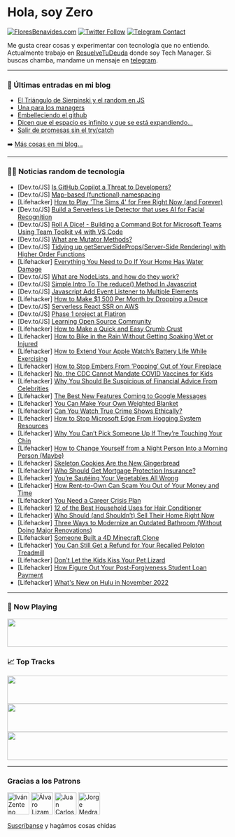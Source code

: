 # Hola, soy Zero

[![FloresBenavides.com](https://img.shields.io/website?down_message=oops&label=MiBlog&style=for-the-badge&up_message=online&url=https%3A%2F%2Ffloresbenavides.com)](https://floresbenavides.com) [![Twitter Follow](https://img.shields.io/twitter/follow/ZeroDragon?color=%231DA1F2&label=Follow&logo=twitter&logoColor=ffffff&style=for-the-badge)](https://twitter.com/zerodragon) [![Telegram Contact](https://img.shields.io/badge/escr%C3%ADbeme-ZeroDragon-%2326A5E4?style=for-the-badge&logo=telegram)](https://t.me/zerodragon)

Me gusta crear cosas y experimentar con tecnología que no entiendo.
Actualmente trabajo en [ResuelveTuDeuda](http://github.com/resuelve) donde soy Tech Manager.
Si buscas chamba, mandame un mensaje en [telegram](https://t.me/zerodragon).

---

### 📕 Últimas entradas en mi blog
<!-- BLOG-POST-LIST:START -->
- [El Triángulo de Sierpinski y el random en JS](https://floresbenavides.com/el-triangulo-de-sierpinski-y-el-random-en-js/)
- [Una para los managers](https://floresbenavides.com/una-para-los-managers/)
- [Embelleciendo el github](https://floresbenavides.com/embelleciendo-el-github/)
- [Dicen que el espacio es infinito y que se está expandiendo…](https://floresbenavides.com/dicen-que-el-espacio-es-infinito-y-que-se-esta-expandiendo/)
- [Salir de promesas sin el try/catch](https://floresbenavides.com/salir-de-promesas-sin-el-try-catch/)
<!-- BLOG-POST-LIST:END -->

➡️ [Más cosas en mi blog...](https://floresbenavides.com)

---

### 👨‍💻 Noticias random de tecnología
<!-- TECH-POSTS:START -->
- [Dev.to/JS] [Is GitHub Copilot a Threat to Developers?](https://dev.to/asayerio_techblog/is-github-copilot-a-threat-to-developers-2ol8)
- [Dev.to/JS] [Map-based &lpar;functional&rpar; namespacing](https://dev.to/projektorius96/map-based-functional-namespacing-ll2)
- [Lifehacker] [How to Play &#39;The Sims 4&#39; for Free Right Now &lpar;and Forever&rpar;](https://lifehacker.com/how-to-play-the-sims-4-for-free-right-now-and-forever-1849683029)
- [Dev.to/JS] [Build a Serverless Lie Detector that uses AI for Facial Recognition](https://dev.to/shreythecray/build-a-serverless-lie-detector-that-uses-ai-for-facial-recognition-1obk)
- [Dev.to/JS] [Roll A Dice! - Building a Command Bot for Microsoft Teams Using Team Toolkit v4 with VS Code](https://dev.to/girlie_mac/roll-a-dice-building-a-command-bot-for-microsoft-teams-using-team-toolkit-v4-with-vs-code-3e3b)
- [Dev.to/JS] [What are Mutator Methods?](https://dev.to/michaelvinidev/what-are-mutator-methods-aif)
- [Dev.to/JS] [Tidying up getServerSideProps&lpar;Server-Side Rendering&rpar; with Higher Order Functions](https://dev.to/ogzhanolguncu/tidying-up-getserversidepropsserver-side-rendering-with-higher-order-functions-4ad6)
- [Lifehacker] [Everything You Need to Do If Your Home Has Water Damage](https://lifehacker.com/everything-you-need-to-do-if-your-home-has-water-damage-1849678525)
- [Dev.to/JS] [What are NodeLists, and how do they work?](https://dev.to/smpnjn/what-are-nodelists-and-how-do-they-work-ia9)
- [Dev.to/JS] [Simple Intro To The reduce&lpar;&rpar; Method In Javascript](https://dev.to/ty_51/the-reduce-method-537b)
- [Dev.to/JS] [Javascript Add Event Listener to Multiple Elements](https://dev.to/smpnjn/javascript-add-event-listener-to-multiple-elements-2jah)
- [Lifehacker] [How to Make $1,500 Per Month by Dropping a Deuce](https://lifehacker.com/you-can-make-money-for-donating-your-poop-1849682583)
- [Dev.to/JS] [Serverless React SSR on AWS](https://dev.to/mxro/serverless-react-ssr-on-aws-mf1)
- [Dev.to/JS] [Phase 1 project at Flatiron](https://dev.to/samgotowka/phase-1-project-at-flatiron-27go)
- [Dev.to/JS] [Learning Open Source Community](https://dev.to/genne23v/learning-open-source-community-4nji)
- [Lifehacker] [How to Make a Quick and Easy Crumb Crust](https://lifehacker.com/how-to-make-a-quick-and-easy-crumb-crust-1849682742)
- [Lifehacker] [How to Bike in the Rain Without Getting Soaking Wet or Injured](https://lifehacker.com/how-to-bike-in-the-rain-without-getting-soaking-wet-or-1849682128)
- [Lifehacker] [How to Extend Your Apple Watch’s Battery Life While Exercising](https://lifehacker.com/how-to-extend-your-apple-watch-s-battery-life-while-exe-1849681907)
- [Lifehacker] [How to Stop Embers From ‘Popping’ Out of Your Fireplace](https://lifehacker.com/how-to-stop-embers-from-popping-out-of-your-fireplace-1849681498)
- [Lifehacker] [No, the CDC Cannot Mandate COVID Vaccines for Kids](https://lifehacker.com/no-the-cdc-cannot-mandate-covid-vaccines-for-kids-1849681657)
- [Lifehacker] [Why You Should Be Suspicious of Financial Advice From Celebrities](https://lifehacker.com/why-you-should-be-suspicious-of-financial-advice-from-c-1849676544)
- [Lifehacker] [The Best New Features Coming to Google Messages](https://lifehacker.com/the-best-new-features-coming-to-google-messages-1849681567)
- [Lifehacker] [You Can Make Your Own Weighted Blanket](https://lifehacker.com/you-can-make-your-own-weighted-blanket-1849680312)
- [Lifehacker] [Can You Watch True Crime Shows Ethically?](https://lifehacker.com/can-you-watch-true-crime-shows-ethically-1849681462)
- [Lifehacker] [How to Stop Microsoft Edge From Hogging System Resources](https://lifehacker.com/how-to-stop-microsoft-edge-from-hogging-system-resource-1849680959)
- [Lifehacker] [Why You Can’t Pick Someone Up If They’re Touching Your Chin](https://lifehacker.com/why-you-can-t-pick-someone-up-if-they-re-touching-your-1849678925)
- [Lifehacker] [How to Change Yourself from a Night Person Into a Morning Person &lpar;Maybe&rpar;](https://lifehacker.com/how-to-change-yourself-from-a-night-person-into-a-morni-1849678862)
- [Lifehacker] [Skeleton Cookies Are the New Gingerbread](https://lifehacker.com/skeleton-cookies-are-the-new-gingerbread-1849645486)
- [Lifehacker] [Who Should Get Mortgage Protection Insurance?](https://lifehacker.com/who-should-get-mortgage-protection-insurance-1849676634)
- [Lifehacker] [You’re Sautéing Your Vegetables All Wrong](https://lifehacker.com/you-re-sauteing-your-vegetables-all-wrong-1849678659)
- [Lifehacker] [How Rent-to-Own Can Scam You Out of Your Money and Time](https://lifehacker.com/how-rent-to-own-can-scam-you-out-of-your-money-and-time-1849678724)
- [Lifehacker] [You Need a Career Crisis Plan](https://lifehacker.com/you-need-a-career-crisis-plan-1849674649)
- [Lifehacker] [12 of the Best Household Uses for Hair Conditioner](https://lifehacker.com/12-of-the-best-household-uses-for-hair-conditioner-1849678660)
- [Lifehacker] [Who Should &lpar;and Shouldn’t&rpar; Sell Their Home Right Now](https://lifehacker.com/who-should-and-shouldn-t-sell-their-home-right-now-1849674461)
- [Lifehacker] [Three Ways to Modernize an Outdated Bathroom &lpar;Without Doing Major Renovations&rpar;](https://lifehacker.com/three-ways-to-modernize-an-outdated-bathroom-without-d-1849678150)
- [Lifehacker] [Someone Built a 4D Minecraft Clone](https://lifehacker.com/someone-built-a-4d-minecraft-clone-1849677485)
- [Lifehacker] [You Can Still Get a Refund for Your Recalled Peloton Treadmill](https://lifehacker.com/you-can-still-get-a-refund-for-your-recalled-peloton-tr-1849677624)
- [Lifehacker] [Don&#39;t Let the Kids Kiss Your Pet Lizard](https://lifehacker.com/dont-let-the-kids-kiss-your-pet-lizard-1849677874)
- [Lifehacker] [How Figure Out Your Post-Forgiveness Student Loan Payment](https://lifehacker.com/how-figure-out-your-post-forgiveness-student-loan-payme-1849676837)
- [Lifehacker] [What&#39;s New on Hulu in November 2022](https://lifehacker.com/whats-new-on-hulu-in-november-2022-1849676699)<!-- TECH-POSTS:END -->

---

### 🎵 Now Playing
<a href="https://spotify-now-playing-dun.vercel.app/now-playing?open"><img src="https://spotify-now-playing-dun.vercel.app/now-playing" width="540" height="64"></a>

### 📈 Top Tracks
<a href="https://spotify-now-playing-dun.vercel.app/top-tracks?i=1&open"><img src="https://spotify-now-playing-dun.vercel.app/top-tracks?i=1" width="540" height="64"></a>
<a href="https://spotify-now-playing-dun.vercel.app/top-tracks?i=2&open"><img src="https://spotify-now-playing-dun.vercel.app/top-tracks?i=2" width="540" height="64"></a>
<a href="https://spotify-now-playing-dun.vercel.app/top-tracks?i=3&open"><img src="https://spotify-now-playing-dun.vercel.app/top-tracks?i=3" width="540" height="64"></a>

---

### Gracias a los Patrons
[<img src="https://avatars.githubusercontent.com/u/243380?v=4" alt="Iván Zenteno" width="50px">](https://github.com/k001) [<img src="https://avatars.githubusercontent.com/u/19955639?v=4" alt="Álvaro Lizama" width="50px">](https://github.com/alvarolizama) [<img src="https://avatars.githubusercontent.com/u/2718753?v=4" alt="Juan Carlos Ruiz" width="50px">](https://github.com/JuanCrg90) [<img src="https://avatars.githubusercontent.com/u/37025?v=4" alt="Jorge Medrano" width="50px">](https://github.com/h1pp1e) 

[Suscríbanse](https://www.patreon.com/zerodragon) y hagámos cosas chidas
